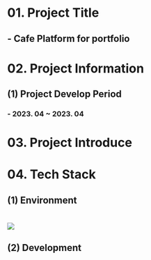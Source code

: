 # 01. Project Title
## - Cafe Platform for portfolio
# 02. Project Information
## (1) Project Develop Period
### - 2023. 04 ~ 2023. 04
# 03. Project Introduce
# 04. Tech Stack
## (1) Environment
# <img src="https://img.shields.io/badge/intellij-000000?style=for-the-badge&logo=intellijidea&logoColor=white">

## (2) Development
